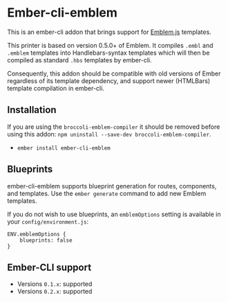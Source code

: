 # Ember-cli-emblem

This is an ember-cli addon that brings support for
[Emblem.js](http://emblemjs.com) templates.

This printer is based on version 0.5.0+ of Emblem. It compiles `.embl`
and `.emblem` templates into Handlebars-syntax templates which will then
be compiled as standard `.hbs` templates by ember-cli.

Consequently, this addon should be compatible with old versions of Ember
regardless of its template dependency, and support newer (HTMLBars)
template compilation in ember-cli.

## Installation

If you are using the `broccoli-emblem-compiler` it should be removed
before using this addon: `npm uninstall --save-dev broccoli-emblem-compiler`.

* `ember install ember-cli-emblem`

## Blueprints

ember-cli-emblem supports blueprint generation for routes, components, and templates. Use the `ember generate` command to add new Emblem templates.

If you do not wish to use blueprints, an `emblemOptions` setting is available in your `config/environment.js`:

```
ENV.emblemOptions {
	blueprints: false
}
```

## Ember-CLI support

  * Versions `0.1.x`: supported
  * Versions `0.2.x`: supported

